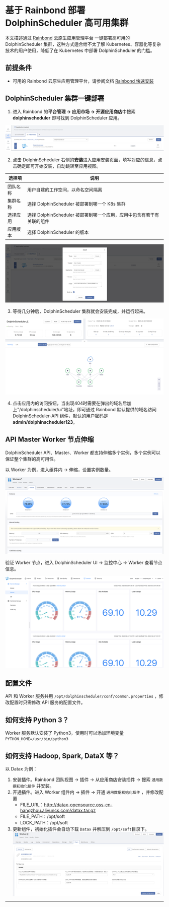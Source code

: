 # 基于 Rainbond 部署 DolphinScheduler 高可用集群

本文描述通过 [Rainbond](https://www.rainbond.com/) 云原生应用管理平台 一键部署高可用的 DolphinScheduler 集群，这种方式适合给不太了解 Kubernetes、容器化等复杂技术的用户使用，降低了在 Kubernetes 中部署 DolphinScheduler 的门槛。

## 前提条件

* 可用的 Rainbond 云原生应用管理平台，请参阅文档 [Rainbond 快速安装](https://www.rainbond.com/docs/quick-start/quick-install)

## DolphinScheduler 集群一键部署

1. 进入 Rainbond 的**平台管理 -> 应用市场 -> 开源应用商店**中搜索 **dolphinscheduler** 即可找到 DolphinScheduler 应用。

![](../../../../img/rainbond/appstore-dolphinscheduler.png)

2. 点击 DolphinScheduler 右侧的**安装**进入应用安装页面，填写对应的信息，点击确定即可开始安装，自动跳转至应用视图。

| 选择项  |                      说明                      |
|------|----------------------------------------------|
| 团队名称 | 用户自建的工作空间，以命名空间隔离                            |
| 集群名称 | 选择 DolphinScheduler 被部署到哪一个 K8s 集群           |
| 选择应用 | 选择 DolphinScheduler 被部署到哪一个应用，应用中包含有若干有关联的组件 |
| 应用版本 | 选择 DolphinScheduler 的版本                      |

![](../../../../img/rainbond/install-dolphinscheduler.png)

3. 等待几分钟后，DolphinScheduler 集群就会安装完成，并运行起来。

![](../../../../img/rainbond/topology-dolphinscheduler.png)

4. 点击应用内的访问按钮，当出现404时需要在弹出的域名后加上"/dolphinscheduler/ui"地址，即可通过 Rainbond 默认提供的域名访问 DolphinScheduler-API 组件，默认的用户密码是 **admin/dolphinscheduler123**。

## API Master Worker 节点伸缩

DolphinScheduler API、Master、Worker 都支持伸缩多个实例，多个实例可以保证整个集群的高可用性。

以 Worker 为例，进入组件内 -> 伸缩，设置实例数量。

![](../../../../img/rainbond/dolpscheduler-worker.png)

验证 Worker 节点，进入 DolphinScheduler UI -> 监控中心 -> Worker 查看节点信息。

![](../../../../img/rainbond/monitor-dolphinscheduler.png)

## 配置文件

API 和 Worker 服务共用 `/opt/dolphinscheduler/conf/common.properties` ，修改配置时只需修改 API 服务的配置文件。

## 如何支持 Python 3？

Worker 服务默认安装了 Python3，使用时可以添加环境变量  `PYTHON_HOME=/usr/bin/python3`

## 如何支持 Hadoop, Spark, DataX 等？

以 Datax 为例：

1. 安装插件。Rainbond 团队视图 -> 插件 -> 从应用商店安装插件 -> 搜索 `通用数据初始化插件` 并安装。
2. 开通插件。进入 Worker 组件内 -> 插件 -> 开通  `通用数据初始化插件` ，并修改配置
   * FILE_URL：http://datax-opensource.oss-cn-hangzhou.aliyuncs.com/datax.tar.gz
   * FILE_PATH：/opt/soft
   * LOCK_PATH：/opt/soft
3. 更新组件，初始化插件会自动下载 `Datax` 并解压到 `/opt/soft`目录下。
   ![](../../../../img/rainbond/plugin.png)

---

